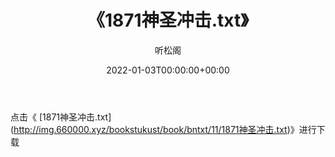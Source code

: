 ﻿---
title:  《1871神圣冲击.txt》
date:   2022-01-03T00:00:00+00:00
author: 听松阁
layout: post
permalink: /1871神圣冲击/
categories: 小说
tags: [小说]
---

点击《 [1871神圣冲击.txt](<a href="http://img.660000.xyz/bookstukust/book/bntxt/11/1871" target=_blank>http://img.660000.xyz/bookstukust/book/bntxt/11/1871神圣冲击.txt)》进行下载